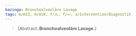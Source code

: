 ```yaml
---
bazinga: Bronchoalveoläre Lavage
tags: m/m13, m/m18, f/🫁, f/💤, a/Intervention/Diagnostik
---
```

> (Abstract::**Bronchoalveoläre Lavage.**)